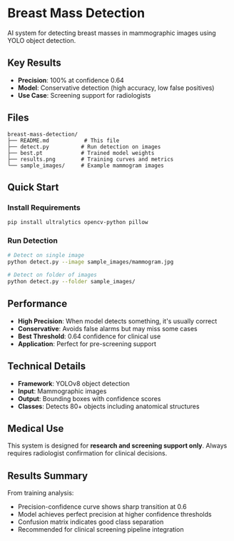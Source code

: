 #  Breast Mass Detection

AI system for detecting breast masses in mammographic images using YOLO object detection.

##  Key Results
- **Precision**: 100% at confidence 0.64
- **Model**: Conservative detection (high accuracy, low false positives)
- **Use Case**: Screening support for radiologists

##  Files
```
breast-mass-detection/
├── README.md           # This file
├── detect.py          # Run detection on images
├── best.pt            # Trained model weights
├── results.png        # Training curves and metrics
└── sample_images/     # Example mammogram images
```

##  Quick Start

### Install Requirements
```bash
pip install ultralytics opencv-python pillow
```

### Run Detection
```bash
# Detect on single image
python detect.py --image sample_images/mammogram.jpg

# Detect on folder of images
python detect.py --folder sample_images/
```

##  Performance
- **High Precision**: When model detects something, it's usually correct
- **Conservative**: Avoids false alarms but may miss some cases  
- **Best Threshold**: 0.64 confidence for clinical use
- **Application**: Perfect for pre-screening support

##  Technical Details
- **Framework**: YOLOv8 object detection
- **Input**: Mammographic images
- **Output**: Bounding boxes with confidence scores
- **Classes**: Detects 80+ objects including anatomical structures

##  Medical Use
This system is designed for **research and screening support only**. Always requires radiologist confirmation for clinical decisions.

##  Results Summary
From training analysis:
- Precision-confidence curve shows sharp transition at 0.6
- Model achieves perfect precision at higher confidence thresholds
- Confusion matrix indicates good class separation
- Recommended for clinical screening pipeline integration